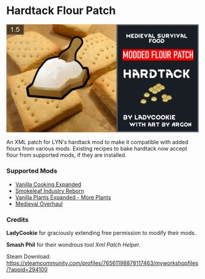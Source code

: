 # Hardtack Flour Patch
![plot](./About/Preview.png)

An XML patch for LYN's hardtack mod to make it compatible with added flours from various mods. Existing recipes to bake hardtack now accept flour from supported mods, if they are installed.

### Supported Mods
* [Vanilla Cooking Expanded](https://steamcommunity.com/sharedfiles/filedetails/?id=2134308519)
* [Smokeleaf Industry Reborn](https://steamcommunity.com/sharedfiles/filedetails/?id=2018570327)
* [Vanilla Plants Expanded - More Plants](https://steamcommunity.com/sharedfiles/filedetails/?id=2748889667)
* [Medieval Overhaul](https://steamcommunity.com/sharedfiles/filedetails/?id=3219596926)

### Credits
**LadyCookie** for graciously extending free permission to modify their mods.

**Smash Phil** for their wondrous tool *Xml Patch Helper*.

Steam Download: https://steamcommunity.com/profiles/76561198878117463/myworkshopfiles/?appid=294100
